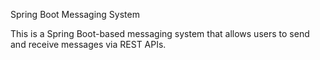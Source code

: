 Spring Boot Messaging System

This is a Spring Boot-based messaging system that allows users to send and receive messages via REST APIs.

